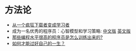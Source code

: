# 方法论

- [从一个疯狂下载者变成学习者](./从一个疯狂下载者变成学习者.md)
- 成为一名优秀的程序员：心智模型和学习策略: [中文版](./成为一名优秀的程序员：心智模型和学习策略.md) [英文版](./To%20Be%20A%20Great%20Programmer:%20Mindset%20And%20Learning%20Strategy.md)
- [那些编程水平很高的程序员是怎么训练出来的?](./那些编程水平很高的程序员是怎么训练出来的.md)
- [如何才能过好自己的一生？](./如何才能过好自己的一生？.md)